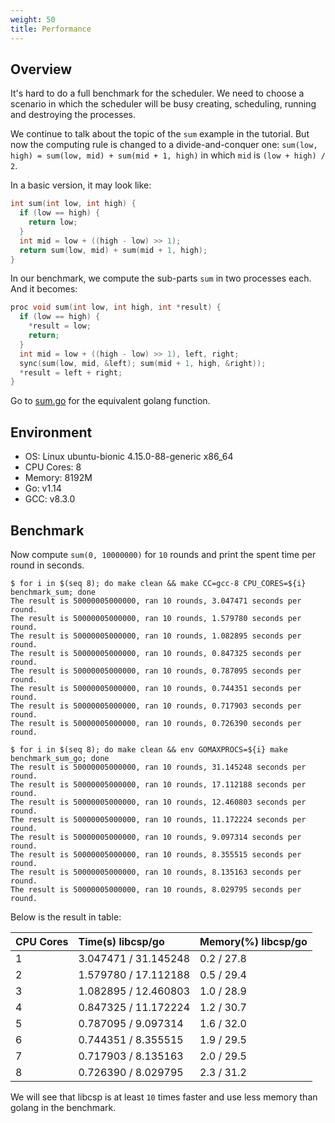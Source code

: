 ```yaml
---
weight: 50
title: Performance
---
```


## Overview

It's hard to do a full benchmark for the scheduler. We need to choose a scenario
in which the scheduler will be busy creating, scheduling, running and destroying
the processes.

We continue to talk about the topic of the `sum` example in the tutorial. But
now the computing rule is changed to a divide-and-conquer one: `sum(low, high)
= sum(low, mid) + sum(mid + 1, high)` in which `mid` is `(low + high) / 2`.

In a basic version, it may look like:

```c
int sum(int low, int high) {
  if (low == high) {
    return low;
  }
  int mid = low + ((high - low) >> 1);
  return sum(low, mid) + sum(mid + 1, high);
}
```

In our benchmark, we compute the sub-parts `sum` in two processes each. And it
becomes:

```c
proc void sum(int low, int high, int *result) {
  if (low == high) {
    *result = low;
    return;
  }
  int mid = low + ((high - low) >> 1), left, right;
  sync(sum(low, mid, &left); sum(mid + 1, high, &right));
  *result = left + right;
}
```

Go to [sum.go](https://github.com/shiyanhui/libcsp/tree/master/benchmarks/sum.go) for
the equivalent golang function.

## Environment

- OS: Linux ubuntu-bionic 4.15.0-88-generic x86_64
- CPU Cores: 8
- Memory: 8192M
- Go: v1.14
- GCC: v8.3.0

## Benchmark

Now compute `sum(0, 10000000)` for `10` rounds and print the spent time per
round in seconds.

```shell
$ for i in $(seq 8); do make clean && make CC=gcc-8 CPU_CORES=${i} benchmark_sum; done
The result is 50000005000000, ran 10 rounds, 3.047471 seconds per round.
The result is 50000005000000, ran 10 rounds, 1.579780 seconds per round.
The result is 50000005000000, ran 10 rounds, 1.082895 seconds per round.
The result is 50000005000000, ran 10 rounds, 0.847325 seconds per round.
The result is 50000005000000, ran 10 rounds, 0.787095 seconds per round.
The result is 50000005000000, ran 10 rounds, 0.744351 seconds per round.
The result is 50000005000000, ran 10 rounds, 0.717903 seconds per round.
The result is 50000005000000, ran 10 rounds, 0.726390 seconds per round.

$ for i in $(seq 8); do make clean && env GOMAXPROCS=${i} make benchmark_sum_go; done
The result is 50000005000000, ran 10 rounds, 31.145248 seconds per round.
The result is 50000005000000, ran 10 rounds, 17.112188 seconds per round.
The result is 50000005000000, ran 10 rounds, 12.460803 seconds per round.
The result is 50000005000000, ran 10 rounds, 11.172224 seconds per round.
The result is 50000005000000, ran 10 rounds, 9.097314 seconds per round.
The result is 50000005000000, ran 10 rounds, 8.355515 seconds per round.
The result is 50000005000000, ran 10 rounds, 8.135163 seconds per round.
The result is 50000005000000, ran 10 rounds, 8.029795 seconds per round.
```

Below is the result in table:

| CPU Cores | Time(s) libcsp/go    | Memory(%) libcsp/go |
| :-------- | :------------------- | ------------------- |
| 1         | 3.047471 / 31.145248 | 0.2 / 27.8          |
| 2         | 1.579780 / 17.112188 | 0.5 / 29.4          |
| 3         | 1.082895 / 12.460803 | 1.0 / 28.9          |
| 4         | 0.847325 / 11.172224 | 1.2 / 30.7          |
| 5         | 0.787095 / 9.097314  | 1.6 / 32.0          |
| 6         | 0.744351 / 8.355515  | 1.9 / 29.5          |
| 7         | 0.717903 / 8.135163  | 2.0 / 29.5          |
| 8         | 0.726390 / 8.029795  | 2.3 / 31.2          |


We will see that libcsp is at least `10` times faster and use less memory than
golang in the benchmark.
